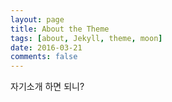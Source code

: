 ```yaml
---
layout: page
title: About the Theme
tags: [about, Jekyll, theme, moon]
date: 2016-03-21
comments: false
---
```

    
자기소개 하면 되니?




